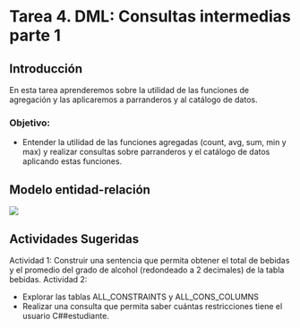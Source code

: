 # Tarea 4. DML: Consultas intermedias parte 1

## Introducción
En esta tarea aprenderemos sobre la utilidad de las funciones de agregación y las aplicaremos a parranderos y al catálogo de datos. 

### Objetivo:
- Entender la utilidad de las funciones agregadas (count, avg, sum, min y max) y realizar consultas sobre parranderos y el catálogo de datos aplicando estas funciones. 

## Modelo entidad-relación
![](https://raw.githubusercontent.com/DISC-isis2304-ST/Introduccion-a-SQL/a584a09b5dd85b139fa699dd5083ff9e6f326897/modelos/e_relacion_parranderos.svg)

## Actividades Sugeridas
Actividad 1: Construir una sentencia que permita obtener el total de bebidas y el promedio del grado de alcohol (redondeado a 2 decimales) de la tabla bebidas.
Actividad 2:
- Explorar las tablas ALL_CONSTRAINTS y ALL_CONS_COLUMNS
- Realizar una consulta que permita saber cuántas restricciones tiene el usuario C##estudiante.
